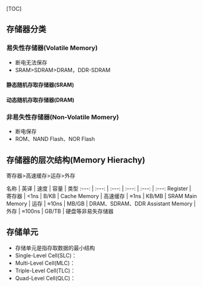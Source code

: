 [TOC]

## 存储器分类
### 易失性存储器(Volatile Memory)
* 断电无法保存
* SRAM>SDRAM>DRAM，DDR-SDRAM

#### 静态随机存取存储器(SRAM)
#### 动态随机存取存储器(DRAM)

### 非易失性存储器(Non-Volatile Momery)
* 断电保存
* ROM、NAND Flash、NOR Flash

## 存储器的层次结构(Memory Hierachy)
寄存器>高速缓存>运存>外存

名称 | 英译 | 速度 | 容量 | 类型
:---: | :---: | :---: | :---: | :---: | :---:
Register | 寄存器 | <1ns | B/KB | 
Cache Memory | 高速缓存 | ≈1ns | KB/MB | SRAM
Main Memory | 运存 | ≈10ns | MB/GB | DRAM、SDRAM、DDR
Assistant Memory | 外存 | ≈100ns | GB/TB | 硬盘等非易失存储器

## 存储单元
* 存储单元是指存取数据的最小结构
* Single-Level Cell(SLC)：
* Multi-Level Cell(MLC)：
* Triple-Level Cell(TLC)：
* Quad-Level Cell(QLC)：

